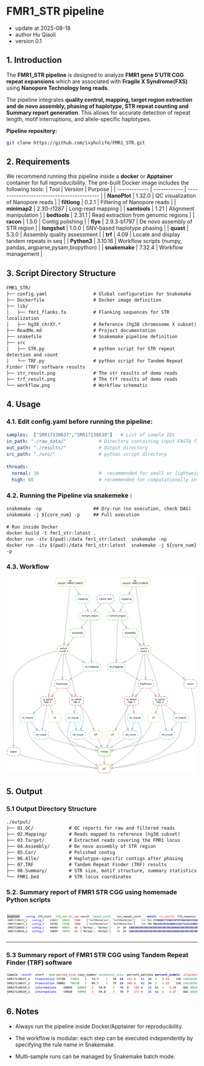 # FMR1_STR pipeline

- update at     2025-08-18 
- author        Hu Qiaoli 
- version       0.1

## 1. Introduction
The **FMR1_STR pipeline** is designed to analyze **FMR1 gene 5’UTR CGG repeat expansions** which are associated with **Fragile X Syndrome(FXS)** using **Nanopore Technology long reads**.  

The pipeline integrates **quality control, mapping, target region extraction and de novo assembly, phasing of haplotype, STR repeat counting and Summary report generation**.  This allows for accurate detection of repeat length, motif interruptions, and allele-specific haplotypes.  

**Pipeline repository:**
```bash
git clone https://github.com/ivyhulife/FMR1_STR.git
```

## 2. Requirements

We recommend running this pipeline inside a **docker** or **Apptainer** container for full reproducibility. The pre-built Docker image includes the following tools:
| Tool          | Version      | Purpose                                    |
| ------------- | ------------ | ------------------------------------------ |
| **NanoPlot**  | 1.32.0       | QC visualization of Nanopore reads         |
| **filtlong**  | 0.2.1       | Filtering of Nanopore reads                |
| **minimap2**  | 2.30-r1287    | Long-read mapping                          |
| **samtools**  | 1.21        | Alignment manipulation                     |
| **bedtools**  | 2.31.1      | Read extraction from genomic regions       |
| **racon**     | 1.5.0       | Contig polishing                           |
| **flye**      | 2.9.3-b1797 | De novo assembly of STR region             |
| **longshot**  | 1.0.0       | SNV-based haplotype phasing                |
| **quast**     | 5.3.0         | Assembly quality assessment                |
| **trf**       | 4.09        | Locate and display tandem repeats in seq    |
| **Python3**   | 3.10.16      | Workflow scripts (numpy, pandas, argparse,pysam,biopython) |
| **snakemake** | 7.32.4        | Workflow management                        |

## 3. Script Directory Structure
```
FMR1_STR/
├── config.yaml                 # Global configuration for Snakemake
├── Dockerfile                  # Docker image definition
├── lib/                        
│   ├── fmr1_flanks.fa          # Flanking sequences for STR localization
│   ├── hg38_chrXY.*            # Reference (hg38 chromosome X subset)
├── ReadMe.md                   # Project documentation
├── snakefile                   # Snakemake pipeline definition
├── src
│   ├── STR.py                  # python script for STR repeat detection and count
│   └── TRF.py                  # python script for Tandem Repeat Finder (TRF) software results
├── str_result.png              # The str results of demo reads
├── trf_result.png              # The trf results of demo reads
└── workflow.png                # Workflow schematic
```

## 4. Usage
### 4.1. Edit **config.yaml** before running the pipeline:
```yaml
samples:  ["SRR17138637","SRR17138639"]   # List of sample IDs
in_path: "./raw_data/"            # Directory containing input FASTQ files
out_path: "./results/"            # Output directory     
src_path: "./src/"                # python script directory     

threads:
  normal: 16                      #  recommended for small or lightweight steps
  high: 60                        # recommended for computationally intensive step
```
### 4.2. Running the Pipeline via snakemeke :
```
snakemake -np                   ## Dry-run (no execution, check DAG)
snakemake -j ${core_num} -p     ## Full execution

# Run inside Docker
docker build -t fmr1_str:latest .
docker run -itv $(pwd):/data fmr1_str:latest  snakemake -np 
docker run -itv $(pwd):/data fmr1_str:latest  snakemake -j ${core_num} -p 
```
### 4.3. Workflow
![alt text](workflow.png)


## 5. Output 
### 5.1 Output Directory Structure
```
./output/
├── 01.QC/             # QC reports for raw and filtered reads
├── 02.Mapping/        # Reads mapped to reference (hg38 subset)
├── 03.Target/         # Extracted reads covering the FMR1 locus
├── 04.Assembly/       # De novo assembly of STR region
├── 05.Cor/            # Polished contig
├── 06.Alle/           # Haplotype-specific contigs after phasing
├── 07.TRF             # Tandem Repeat Finder (TRF) results
├── 08.Summary/        # STR size, motif structure, summary statistics
└── FMR1.bed           # STR locus coordinates
```
### 5.2. Summary report of FMR1 STR CGG using homemade Python scripts 
![alt text](str_result.png)
---
---
### 5.3 Summary report of FMR1 STR CGG using Tandem Repeat Finder (TRF) software
![alt text](trf_result.png)

## 6. Notes
- Always run the pipeline inside Docker/Apptainer for reproducibility.

- The workflow is modular: each step can be executed independently by specifying the rule name in Snakemake.

- Multi-sample runs can be managed by Snakemake batch mode.